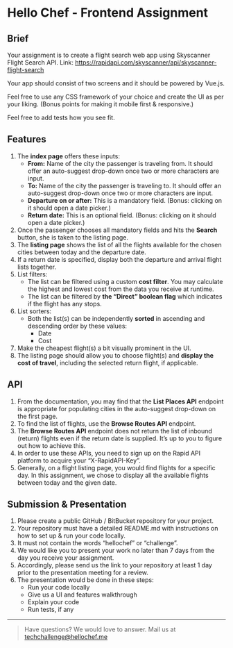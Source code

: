 # Hello Chef - Frontend Assignment

## Brief

Your assignment is to create a flight search web app using Skyscanner Flight Search API.
Link: https://rapidapi.com/skyscanner/api/skyscanner-flight-search

Your app should consist of two screens and it should be powered by Vue.js.

Feel free to use any CSS framework of your choice and create the UI as per your liking. (Bonus points for making it mobile first & responsive.)

Feel free to add tests how you see fit.

## Features

1. The **index page** offers these inputs:
    - **From:** Name of the city the passenger is traveling from. It should offer an auto-suggest drop-down once two or more characters are input.
    - **To:** Name of the city the passenger is traveling to. It should offer an auto-suggest drop-down once two or more characters are input.
    - **Departure on or after:** This is a mandatory field. (Bonus: clicking on it should open a date picker.)
    - **Return date:** This is an optional field. (Bonus: clicking on it should open a date picker.)
2. Once the passenger chooses all mandatory fields and hits the **Search** button, she is taken to the listing page.
3. The **listing page** shows the list of all the flights available for the chosen cities between today and the departure date.
4. If a return date is specified, display both the departure and arrival flight lists together.
5. List filters:
    - The list can be filtered using a custom **cost filter**. You may calculate the highest and lowest cost from the data you receive at runtime.
    - The list can be filtered by **the “Direct” boolean flag** which indicates if the flight has any stops.
6. List sorters:
    - Both the list(s) can be independently **sorted** in ascending and descending order by these values:
        - Date
        - Cost
7. Make the cheapest flight(s) a bit visually prominent in the UI.
8. The listing page should allow you to choose flight(s) and **display the cost of travel**, including the selected return flight, if applicable.

## API

1. From the documentation, you may find that the **List Places API** endpoint is appropriate for populating cities in the auto-suggest drop-down on the first page.
2. To find the list of flights, use the **Browse Routes API** endpoint.
3. The **Browse Routes API** endpoint does not return the list of inbound (return) flights even if the return date is supplied. It’s up to you to figure out how to achieve this.
4. In order to use these APIs, you need to sign up on the Rapid API platform to acquire your “X-RapidAPI-Key”.
5. Generally, on a flight listing page, you would find flights for a specific day. In this assignment, we chose to display all the available flights between today and the given date.

## Submission & Presentation

1. Please create a public GitHub / BitBucket repository for your project.
2. Your repository must have a detailed README.md with instructions on how to set up & run your code locally.
3. It must not contain the words “hellochef” or “challenge”.
4. We would like you to present your work no later than 7 days from the day you receive your assignment.
5. Accordingly, please send us the link to your repository at least 1 day prior to the presentation meeting for a review.
6. The presentation would be done in these steps:
    - Run your code locally
    - Give us a UI and features walkthrough
    - Explain your code
    - Run tests, if any

---

> Have questions? We would love to answer. Mail us at techchallenge@hellochef.me
